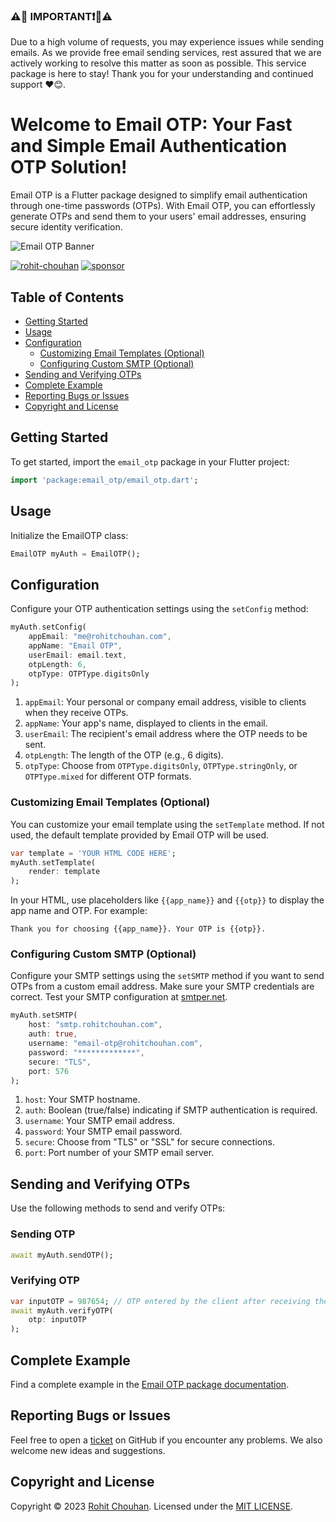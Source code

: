 ### ⚠️🔴 IMPORTANT❗🔴⚠️ 
Due to a high volume of requests, you may experience issues while sending emails. As we provide free email sending services, rest assured that we are actively working to resolve this matter as soon as possible. This service package is here to stay! Thank you for your understanding and continued support ❤️😊.

# Welcome to Email OTP: Your Fast and Simple Email Authentication OTP Solution!

Email OTP is a Flutter package designed to simplify email authentication through one-time passwords (OTPs). With Email OTP, you can effortlessly generate OTPs and send them to your users' email addresses, ensuring secure identity verification.

![Email OTP Banner](https://raw.githubusercontent.com/rohit-chouhan/email_otp/main/banner.jpg)

[![rohit-chouhan](https://user-images.githubusercontent.com/82075108/182797964-a92e0c59-b9ef-432d-92af-63b6475a4b1c.svg)](https://www.github.com/rohit-chouhan)
[![sponsor](https://user-images.githubusercontent.com/82075108/182797969-11208ddc-b84c-4618-8534-18388d24ac18.svg)](https://github.com/sponsors/rohit-chouhan)

## Table of Contents
- [Getting Started](#getting-started)
- [Usage](#usage)
- [Configuration](#configuration)
  - [Customizing Email Templates (Optional)](#customizing-email-templates-optional)
  - [Configuring Custom SMTP (Optional)](#configuring-custom-smtp-optional)
- [Sending and Verifying OTPs](#sending-and-verifying-otps)
- [Complete Example](#complete-example)
- [Reporting Bugs or Issues](#reporting-bugs-or-issues)
- [Copyright and License](#copyright-and-license)

## Getting Started

To get started, import the `email_otp` package in your Flutter project:

```dart
import 'package:email_otp/email_otp.dart';
```

## Usage

Initialize the EmailOTP class:

```dart
EmailOTP myAuth = EmailOTP();
```

## Configuration

Configure your OTP authentication settings using the `setConfig` method:

```dart
myAuth.setConfig(
    appEmail: "me@rohitchouhan.com",
    appName: "Email OTP",
    userEmail: email.text,
    otpLength: 6,
    otpType: OTPType.digitsOnly
);
```

1. `appEmail`: Your personal or company email address, visible to clients when they receive OTPs.
2. `appName`: Your app's name, displayed to clients in the email.
3. `userEmail`: The recipient's email address where the OTP needs to be sent.
4. `otpLength`: The length of the OTP (e.g., 6 digits).
5. `otpType`: Choose from `OTPType.digitsOnly`, `OTPType.stringOnly`, or `OTPType.mixed` for different OTP formats.

### Customizing Email Templates (Optional)

You can customize your email template using the `setTemplate` method. If not used, the default template provided by Email OTP will be used.

```dart
var template = 'YOUR HTML CODE HERE';
myAuth.setTemplate(
    render: template 
);
```

In your HTML, use placeholders like `{{app_name}}` and `{{otp}}` to display the app name and OTP. For example:

```
Thank you for choosing {{app_name}}. Your OTP is {{otp}}.
```

### Configuring Custom SMTP (Optional)

Configure your SMTP settings using the `setSMTP` method if you want to send OTPs from a custom email address. Make sure your SMTP credentials are correct. Test your SMTP configuration at [smtper.net](https://www.smtper.net).

```dart
myAuth.setSMTP(
    host: "smtp.rohitchouhan.com",
    auth: true,
    username: "email-otp@rohitchouhan.com",
    password: "*************",
    secure: "TLS",
    port: 576
);
```

1. `host`: Your SMTP hostname.
2. `auth`: Boolean (true/false) indicating if SMTP authentication is required.
3. `username`: Your SMTP email address.
4. `password`: Your SMTP email password.
5. `secure`: Choose from "TLS" or "SSL" for secure connections.
6. `port`: Port number of your SMTP email server.

## Sending and Verifying OTPs

Use the following methods to send and verify OTPs:

### Sending OTP

```dart
await myAuth.sendOTP();
```

### Verifying OTP

```dart
var inputOTP = 987654; // OTP entered by the client after receiving the email
await myAuth.verifyOTP(
    otp: inputOTP
);
```

## Complete Example

Find a complete example in the [Email OTP package documentation](https://pub.dev/packages/email_otp/example).

## Reporting Bugs or Issues

Feel free to open a [ticket](https://github.com/rohit-chouhan/email_otp/issues) on GitHub if you encounter any problems. We also welcome new ideas and suggestions.

## Copyright and License

Copyright © 2023 [Rohit Chouhan](https://rohitchouhan.com). Licensed under the [MIT LICENSE](https://github.com/rohit-chouhan/otp/blob/main/LICENSE).

